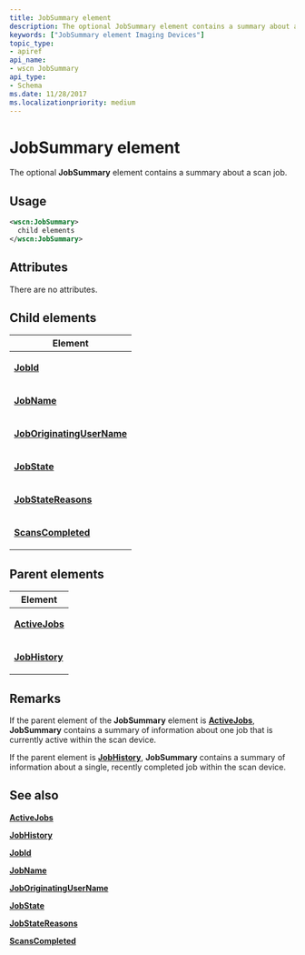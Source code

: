 ```yaml
---
title: JobSummary element
description: The optional JobSummary element contains a summary about a scan job.
keywords: ["JobSummary element Imaging Devices"]
topic_type:
- apiref
api_name:
- wscn JobSummary
api_type:
- Schema
ms.date: 11/28/2017
ms.localizationpriority: medium
---
```


# JobSummary element


The optional **JobSummary** element contains a summary about a scan job.

Usage
-----

```xml
<wscn:JobSummary>
  child elements
</wscn:JobSummary>
```

Attributes
----------

There are no attributes.

## Child elements


<table>
<colgroup>
<col width="100%" />
</colgroup>
<thead>
<tr class="header">
<th>Element</th>
</tr>
</thead>
<tbody>
<tr class="odd">
<td><p><a href="jobid.md" data-raw-source="[&lt;strong&gt;JobId&lt;/strong&gt;](jobid.md)"><strong>JobId</strong></a></p></td>
</tr>
<tr class="even">
<td><p><a href="jobname.md" data-raw-source="[&lt;strong&gt;JobName&lt;/strong&gt;](jobname.md)"><strong>JobName</strong></a></p></td>
</tr>
<tr class="odd">
<td><p><a href="joboriginatingusername.md" data-raw-source="[&lt;strong&gt;JobOriginatingUserName&lt;/strong&gt;](joboriginatingusername.md)"><strong>JobOriginatingUserName</strong></a></p></td>
</tr>
<tr class="even">
<td><p><a href="jobstate.md" data-raw-source="[&lt;strong&gt;JobState&lt;/strong&gt;](jobstate.md)"><strong>JobState</strong></a></p></td>
</tr>
<tr class="odd">
<td><p><a href="jobstatereasons.md" data-raw-source="[&lt;strong&gt;JobStateReasons&lt;/strong&gt;](jobstatereasons.md)"><strong>JobStateReasons</strong></a></p></td>
</tr>
<tr class="even">
<td><p><a href="scanscompleted.md" data-raw-source="[&lt;strong&gt;ScansCompleted&lt;/strong&gt;](scanscompleted.md)"><strong>ScansCompleted</strong></a></p></td>
</tr>
</tbody>
</table>

## Parent elements


<table>
<colgroup>
<col width="100%" />
</colgroup>
<thead>
<tr class="header">
<th>Element</th>
</tr>
</thead>
<tbody>
<tr class="odd">
<td><p><a href="activejobs.md" data-raw-source="[&lt;strong&gt;ActiveJobs&lt;/strong&gt;](activejobs.md)"><strong>ActiveJobs</strong></a></p></td>
</tr>
<tr class="even">
<td><p><a href="jobhistory.md" data-raw-source="[&lt;strong&gt;JobHistory&lt;/strong&gt;](jobhistory.md)"><strong>JobHistory</strong></a></p></td>
</tr>
</tbody>
</table>

Remarks
-------

If the parent element of the **JobSummary** element is [**ActiveJobs**](activejobs.md), **JobSummary** contains a summary of information about one job that is currently active within the scan device.

If the parent element is [**JobHistory**](jobhistory.md), **JobSummary** contains a summary of information about a single, recently completed job within the scan device.

## See also


[**ActiveJobs**](activejobs.md)

[**JobHistory**](jobhistory.md)

[**JobId**](jobid.md)

[**JobName**](jobname.md)

[**JobOriginatingUserName**](joboriginatingusername.md)

[**JobState**](jobstate.md)

[**JobStateReasons**](jobstatereasons.md)

[**ScansCompleted**](scanscompleted.md)

 

 







